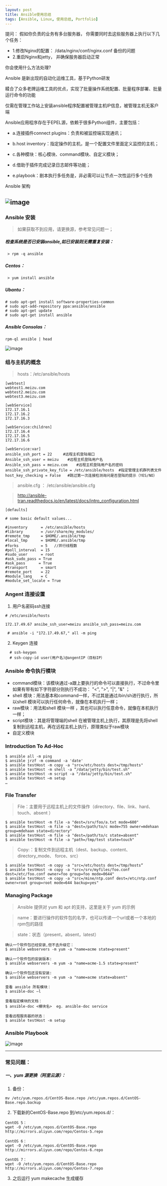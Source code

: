 ```yaml
---
layout: post
title: Ansible使用总结
tags: [Ansible, Linux, 使用总结, Portfolio]
---
```


提问： 假如你负责的业务有多台服务器， 你需要同时去这些服务器上执行以下几个任务：
- 1.修改Nginx的配置： /data/nginx/conf/nginx.conf 备份的问题
- 2.重启Nginx和jetty， 并确保服务器启动正常

你会使用什么方法处理?

Ansible 是新出现的自动化运维工具，基于Python研发

糅合了众多老牌运维工具的优点，实现了批量操作系统配置、批量程序部署、批量运行命令的功能

仅需在管理工作站上安装ansible程序配置被管理主机IP信息，被管理主机无客户端

Ansible应用程序存在于EPEL源，依赖于很多Python组件，主要包括：

-  a.连接插件connect plugins：负责和被监控端实现通讯；

-  b.host inventory：指定操作的主机，是一个配置文件里面定义监控的主机；

-  c.各种模块：核心模块、command模块、自定义模块；

-  d.借助于插件完成记录日志邮件等功能；

-  e.playbook：剧本执行多任务是，非必需可以让节点一次性运行多个任务

Ansible 架构

![image](https://raw.githubusercontent.com/rickyzhan/rickyzhan.github.io/master/assets/img-folder/ansible-stac.png)
---

### Ansible 安装
> 如果获取不到应用，请更换源，参考常见问题一；
##### 检查系统是否已安装ansible,如已安装则无需重复安装：
```
 > rpm -q ansible
```
##### Centos：
```
 > yum install ansible
```
##### Ubantu：
```
# sudo apt-get install software-properties-common
# sudo apt-add-repository ppa:ansible/ansible
# sudo apt-get update
# sudo apt-get install ansible
```
##### Ansible Consolas：

```
rpm-ql ansible | head
```
![image](https://raw.githubusercontent.com/rickyzhan/rickyzhan.github.io/master/assets/img-folder/ansible-consolas.png) 

### 组与主机的概念
> hosts：/etc/ansible/hosts

```
[webtest]
webtest1.meizu.com
webtest2.meizu.com
webtest3.meizu.com

[webService]
172.17.16.1
172.17.16.2
172.17.16.3

[webService:children]
172.17.16.4
172.17.16.5
172.17.16.6

[webService:var]
ansible_ssh_port = 22     #远程主机登陆端口
Ansible_ssh_user = meizu    #远程主机登陆用户名
Ansible_ssh_pass = meizu.com    #远程主机登陆用户名的密码
ansible_ssh_private_key_file = /etc/ansible/hosts  #指定管理主机群列表文件
host_key_checking = False   #跳过第一次连接检测询问是否登陆的提示（YES/NO）
```
> ansible.cfg ： /etc/ansible/ansible.cfg

> http://ansible-tran.readthedocs.io/en/latest/docs/intro_configuration.html

```
[defaults]

# some basic default values...

#inventory      = /etc/ansible/hosts
#library        = /usr/share/my_modules/
#remote_tmp     = $HOME/.ansible/tmp
#local_tmp      = $HOME/.ansible/tmp
#forks          = 5   //并行线程数
#poll_interval  = 15
#sudo_user      = root
#ask_sudo_pass = True
#ask_pass      = True
#transport      = smart
#remote_port    = 22
#module_lang    = C
#module_set_locale = True
```
### Angent 连接设置

1. 用户名密码ssh连接

```
# /etc/ansible/hosts 

172.17.49.67 ansibe_ssh_user=meizu ansible_ssh_pass=meizu.com

 # ansible -i "172.17.49.67," all -m ping
```

2. Keygen 连接

```
  # ssh-keygen
  # ssh-copy-id user(用户名)@angentIP（目标IP）
```
### Ansible 命令执行模块

- command模块：该模块通过-a跟上要执行的命令可以直接执行，不过命令里如果有带有如下字符部分则执行不成功：
"<", ">", "|", "&" ；
- shell 模块：用法基本和command一样，不过其是通过/bin/sh进行执行，所以shell 模块可以执行任何命令，就像在本机执行一样；
- raw模块：用法和shell 模块一样 ，其也可以执行任意命令，就像在本机执行一样；
- script模块：其是将管理端的shell 在被管理主机上执行，其原理是先将shell 复制到远程主机，再在远程主机上执行，原理类似于raw模块
- 自定义模块

### Introduction To Ad-Hoc

```
$ ansible all -m ping
$ ansible jrzf -m command -a 'date'
$ ansible testHost -m copy -a "src=/etc/hosts dest=/tmp/hosts" 
$ ansible testHost -m shell -a “/data/jetty/bin/test.sh"
$ ansible testHost -m script -a "/data/jetty/bin/test.sh"
$ ansible testHost –m setup
…
```
### File Transfer

> File：主要用于远程主机上的文件操作（directory、file、link、hard、touch、absent ）
```
$ ansible testHost -m file -a "dest=/srv/foo/a.txt mode=600" 
$ ansible testHost -m file -a "dest=/path/to/c mode=755 owner=mdehaan group=mdehaan state=directory" 
$ ansible testHost -m file -a "dest=/path/to/c state=absent" 
$ ansible testHost -m file -a "path=/tmp/test state=touch"
```

>Copy:：复制文件到远程主机（dest、backup、content、 directory_mode、 force、src）
```
$ ansible testHost -m copy -a "src=/etc/hosts dest=/tmp/hosts“
$ ansible testHost -m copy -a "src=/srv/myfiles/foo.conf dest=/etc/foo.conf owner=foo group=foo mode=0644"
$ ansible testHost -m copy -a "src=/mine/ntp.conf dest=/etc/ntp.conf owner=root group=root mode=644 backup=yes"
```
### Managing Package
> Ansible 提供对 yum 和 apt 的支持，这里是关于 yum 的示例

> name：要进行操作的软件包的名字，也可以传递一个url或者一个本地的rpm包的路径

> state：状态（present，absent，latest）


```
确认一个软件包已经安装,但不去升级它：
$ ansible webservers -m yum -a "name=acme state=present" 

确认一个软件包的安装版本:
$ ansible webservers -m yum -a "name=acme-1.5 state=present" 

确认一个软件包还没有安装:
$ ansible webservers -m yum -a "name=acme state=absent" 

```

```
查看 ansible 所有模块： 
$ ansible-doc –l

查看指定模块的文档： 
$ ansible-doc <模块名>  eg. ansible-doc service

查看远程服务器的状态： 
$ ansible testHost -m setup

```
### Ansible Playbook

![image](https://raw.githubusercontent.com/rickyzhan/rickyzhan.github.io/master/assets/img-folder/ansible-playbook.png) 


---


### 常见问题：

##### 一、yum 源更换（阿里云源）：
1. 备份：
```
mv /etc/yum.repos.d/CentOS-Base.repo /etc/yum.repos.d/CentOS-Base.repo.backup
```
2. 下载新的CentOS-Base.repo 到/etc/yum.repos.d/：
```
CentOS 5：
wget -O /etc/yum.repos.d/CentOS-Base.repo http://mirrors.aliyun.com/repo/Centos-5.repo

CentOS 6：
wget -O /etc/yum.repos.d/CentOS-Base.repo http://mirrors.aliyun.com/repo/Centos-6.repo

CentOS 7：
wget -O /etc/yum.repos.d/CentOS-Base.repo http://mirrors.aliyun.com/repo/Centos-7.repo
```
3. 之后运行 yum makecache 生成缓存
